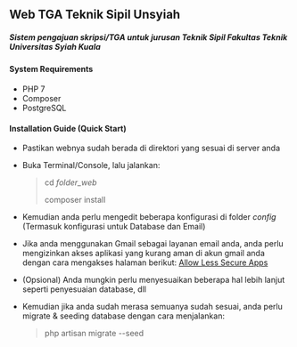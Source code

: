 ## Web TGA Teknik Sipil Unsyiah
##### Sistem pengajuan skripsi/TGA untuk jurusan Teknik Sipil Fakultas Teknik Universitas Syiah Kuala

#### System Requirements
- PHP 7
- Composer
- PostgreSQL

#### Installation Guide (Quick Start)
- Pastikan webnya sudah berada di direktori yang sesuai di server anda
- Buka Terminal/Console, lalu jalankan:

  > cd *folder_web*
  >
  > composer install
- Kemudian anda perlu mengedit beberapa konfigurasi di folder *config* (Termasuk konfigurasi untuk Database dan Email)
- Jika anda menggunakan Gmail sebagai layanan email anda, anda perlu mengizinkan akses aplikasi yang kurang aman di akun gmail anda dengan cara mengakses halaman berikut: [Allow Less Secure Apps](https://myaccount.google.com/lesssecureapps)
- (Opsional) Anda mungkin perlu menyesuaikan beberapa hal lebih lanjut seperti penyesuaian database, dll
- Kemudian jika anda sudah merasa semuanya sudah sesuai, anda perlu migrate & seeding database dengan cara menjalankan:

  > php artisan migrate --seed